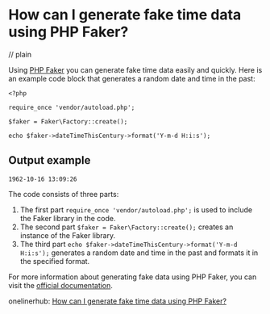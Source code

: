 # How can I generate fake time data using PHP Faker?
// plain

Using [PHP Faker](https://github.com/fzaninotto/Faker) you can generate fake time data easily and quickly. Here is an example code block that generates a random date and time in the past:

```
<?php

require_once 'vendor/autoload.php';

$faker = Faker\Factory::create();

echo $faker->dateTimeThisCentury->format('Y-m-d H:i:s');

```

## Output example

```
1962-10-16 13:09:26
```

The code consists of three parts:
1. The first part `require_once 'vendor/autoload.php';` is used to include the Faker library in the code.
2. The second part `$faker = Faker\Factory::create();` creates an instance of the Faker library.
3. The third part `echo $faker->dateTimeThisCentury->format('Y-m-d H:i:s');` generates a random date and time in the past and formats it in the specified format.

For more information about generating fake data using PHP Faker, you can visit the [official documentation](https://github.com/fzaninotto/Faker#fakerproviderdatetime).

onelinerhub: [How can I generate fake time data using PHP Faker?](https://onelinerhub.com/php-faker/how-can-i-generate-fake-time-data-using-php-faker)
